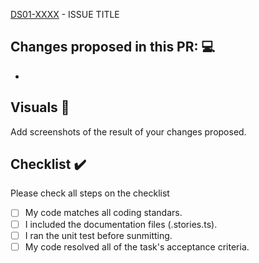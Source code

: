 [DS01-XXXX](https://tecdemonterrey.atlassian.net/browse/DS01-XXXX) - ISSUE TITLE

## Changes proposed in this PR: 💻

-

## Visuals 🎴

Add screenshots of the result of your changes proposed.

## Checklist ✔️

Please check all steps on the checklist

- [ ] My code matches all coding standars.
- [ ] I included the documentation files (.stories.ts).
- [ ] I ran the unit test before sunmitting.
- [ ] My code resolved all of the task's acceptance criteria.
